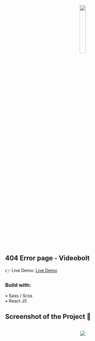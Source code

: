 <div align='center'><img style="width:20%" src='https://user-images.githubusercontent.com/105128267/225308575-434c5968-71f2-4ed4-a486-ba6a30c022a5.png'/></div>


<h2>404 Error page - Videobolt</h2>

👉 Live Demo: <a href='https://page-not-found-videobolt.vercel.app/'>Live Demo</a>

<h3>Build with:</h3>

» Sass / Scss <br>
» React JS

<h2>Screenshot of the Project 📸</h2>
<br>

<div align='center'>
<img src='https://user-images.githubusercontent.com/105128267/225404824-85f7fb57-e37b-48cd-8510-d25a8ff6225c.png'/>

</div>
